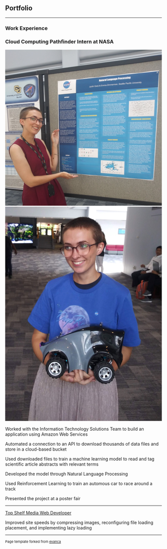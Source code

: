 ## Portfolio

---

### Work Experience 

<h3>Cloud Computing Pathfinder Intern at NASA</h3>
<img src="images/posterpresentation (2).jpg"/>
<img src="images/automouscar (2).jpg"/>
<p>Worked with the Information Technology Solutions Team to build an application using Amazon Web Services</p>
<p>Automated a connection to an API to download thousands of data files and store in a cloud-based bucket</p>
<p>Used downloaded files to train a machine learning model to read and tag scientific article abstracts with relevant terms</p>
<p>Developed the model through Natural Language Processing</p>
<p>Used Reinforcement Learning to train an automous car to race around a track</p>
<p>Presented the project at a poster fair</p>

---
[Top Shelf Media Web Developer](http://twelfthroundauto.com/)
<p>Improved site speeds by compressing images, reconfiguring file loading placement, and implementing lazy loading</p>

---
<p style="font-size:11px">Page template forked from <a href="https://github.com/evanca/quick-portfolio">evanca</a></p>
<!-- Remove above link if you don't want to attibute -->
